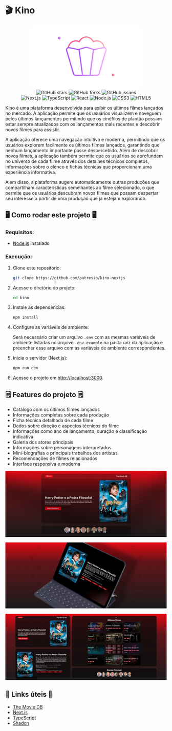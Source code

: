# 🎬 Kino

<div align="center">
<img src="https://github.com/patresio/kino-nextjs/raw/main/.gitassets/capa.png" width="350" />

<div data-badges>
  <img src="https://img.shields.io/github/stars/patresio/kino-nextjs?style=for-the-badge" alt="GitHub stars" />
  <img src="https://img.shields.io/github/forks/patresio/kino-nextjs?style=for-the-badge" alt="GitHub forks" />
  <img src="https://img.shields.io/github/issues/patresio/kino-nextjs?style=for-the-badge" alt="GitHub issues" />
</div>

<div data-badges>
  <img src="https://img.shields.io/badge/next.js-%23000000.svg?style=for-the-badge&logo=nextdotjs&logoColor=white" alt="Next.js" />
  <img src="https://img.shields.io/badge/typescript-%23007ACC.svg?style=for-the-badge&logo=typescript&logoColor=white" alt="TypeScript" />
  <img src="https://img.shields.io/badge/react-%2320232a.svg?style=for-the-badge&logo=react&logoColor=%2361DAFB" alt="React" />
  <img src="https://img.shields.io/badge/node.js-%2343853D.svg?style=for-the-badge&logo=node.js&logoColor=white" alt="Node.js" />
  <img src="https://img.shields.io/badge/css3-%231572B6.svg?style=for-the-badge&logo=css3&logoColor=white" alt="CSS3" />
  <img src="https://img.shields.io/badge/html5-%23E34F26.svg?style=for-the-badge&logo=html5&logoColor=white" alt="HTML5" />
</div>
</div>

Kino é uma plataforma desenvolvida para exibir os últimos filmes lançados no mercado. A aplicação permite que os usuários visualizem e naveguem pelos últimos lançamentos permitindo que os cinéfilos de plantão possam estar sempre atualizados com os lançamentos mais recentes e descobrir novos filmes para assistir.

A aplicação oferece uma navegação intuitiva e moderna, permitindo que os usuários explorem facilmente os últimos filmes lançados, garantindo que nenhum lançamento importante passe despercebido. Além de descobrir novos filmes, a aplicação também permite que os usuários se aprofundem no universo de cada filme através dos detalhes técnicos completos, informações sobre o elenco e fichas técnicas que proporcionam uma experiência informativa.

Além disso, a plataforma sugere automaticamente outras produções que compartilham características semelhantes ao filme selecionado, o que permite que os usuários descubram novos filmes que possam despertar seu interesse a partir de uma produção que já estejam explorando.

## 🖥️ Como rodar este projeto 🖥️

### Requisitos:

- [Node.js](https://nodejs.org/pt) instalado

### Execução:

1. Clone este repositório:

   ```sh
   git clone https://github.com/patresio/kino-nextjs
   ```

2. Acesse o diretório do projeto:

   ```sh
   cd kino
   ```

3. Instale as dependências:

   ```sh
   npm install
   ```

4. Configure as variáveis de ambiente:

   Será necessário criar um arquivo `.env` com as mesmas variáveis de ambiente listadas no arquivo `.env.example` na pasta raiz da aplicação e preencher esse arquivo com as variáveis de ambiente correspondentes.

5. Inicie o servidor (Next.js):

   ```sh
   npm run dev
   ```

6. Acesse o projeto em [http://localhost:3000](http://localhost:3000).

## 🗒️ Features do projeto 🗒️

- Catálogo com os últimos filmes lançados
- Informações completas sobre cada produção
- Ficha técnica detalhada de cada filme
- Dados sobre direção e aspectos técnicos do filme
- Informações como ano de lançamento, duração e classificação indicativa
- Galeria dos atores principais
- Informações sobre personagens interpretados
- Mini-biografias e principais trabalhos dos artistas
- Recomendações de filmes relacionados
- Interface responsiva e moderna

![](https://github.com/patresio/kino-nextjs/raw/main/.gitassets/2.jpg)

![](https://github.com/patresio/kino-nextjs/raw/main/.gitassets/3.jpg)

![](https://github.com/patresio/kino-nextjs/raw/main/.gitassets/4.jpg)

## 💎 Links úteis 💎

- [The Movie DB](https://www.themoviedb.org)
- [Next.js](https://nextjs.org/docs)
- [TypeScript](https://www.typescriptlang.org/docs)
- [Shadcn](https://ui.shadcn.com)

